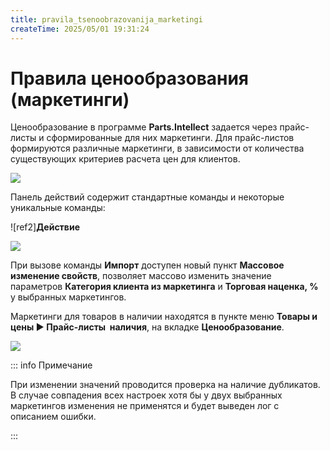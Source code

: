 ```yaml
---
title: pravila_tsenoobrazovanija_marketingi
createTime: 2025/05/01 19:31:24
---
```

# Правила ценообразования (маркетинги)

Ценообразование в программе **Parts.Intellect** задается через прайс-листы и сформированные для них маркетинги. Для прайс-листов формируются различные маркетинги, в зависимости от количества существующих критериев расчета цен для клиентов.



![](Aspose.Words.83ab1c44-6b28-430a-a5f2-4d9e6ba1abd4.932.png)

Панель действий содержит стандартные команды и некоторые уникальные команды:

![ref2]**Действие**

![](Aspose.Words.83ab1c44-6b28-430a-a5f2-4d9e6ba1abd4.933.png)

При вызове команды **Импорт** доступен новый пункт **Массовое изменение свойств**, позволяет массово изменить значение параметров **Категория клиента из маркетинга** и **Торговая наценка, %** у выбранных маркетингов.

Маркетинги для товаров в наличии находятся в пункте меню **Товары и цены ► Прайс-листы  наличия**, на вкладке **Ценообразование**.

![](Aspose.Words.83ab1c44-6b28-430a-a5f2-4d9e6ba1abd4.934.png)

::: info Примечание

При изменении значений проводится проверка на наличие дубликатов. В случае совпадения всех настроек хотя бы у двух выбранных маркетингов изменения не применятся и будет выведен лог с описанием ошибки.

:::